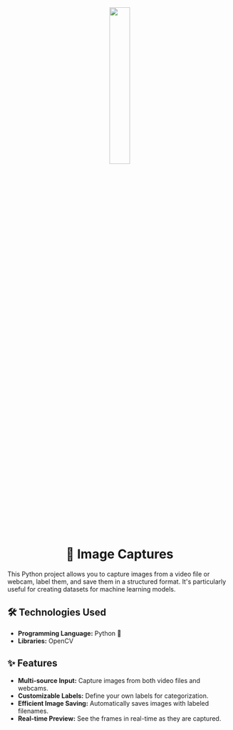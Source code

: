 <div align='center'><img style="width:30%" src='https://github.com/user-attachments/assets/5dbb248d-511e-4ee2-b547-2d225a88cefe'/></div>
<div align='center'> <h1>📸 Image Captures </h1> </div>

This Python project allows you to capture images from a video file or webcam, label them, and save them in a structured format. It's particularly useful for creating datasets for machine learning models. 

## 🛠 Technologies Used

- **Programming Language:** Python 🐍
- **Libraries:** OpenCV


## ✨ Features

- **Multi-source Input:** Capture images from both video files and webcams.
- **Customizable Labels:** Define your own labels for categorization.
- **Efficient Image Saving:** Automatically saves images with labeled filenames.
- **Real-time Preview:** See the frames in real-time as they are captured.
